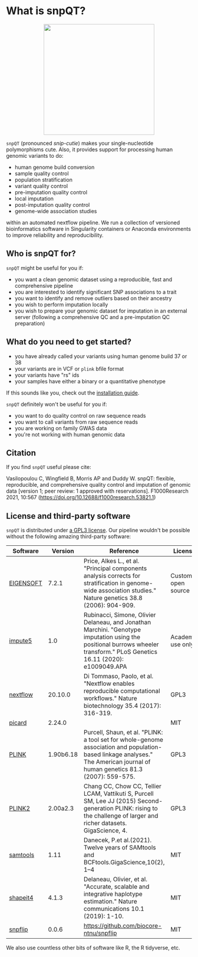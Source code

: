 # What is snpQT?

<p align="center">
  <img width="300" height="300" src="https://raw.githubusercontent.com/nebfield/snpQT/master/docs/img/logo.png">
</p>

`snpQT` (pronounced _snip-cutie_) makes your single-nucleotide polymorphisms
cute. Also, it provides support for processing human genomic variants to do: 

* human genome build conversion
* sample quality control
* population stratification
* variant quality control
* pre-imputation quality control
* local imputation
* post-imputation quality control
* genome-wide association studies

within an automated nextflow pipeline. We run a collection of versioned
bioinformatics software in Singularity containers or Anaconda environments to
improve reliability and reproducibility.

## Who is snpQT for?

`snpQT` might be useful for you if:

* you want a clean genomic dataset using a reproducible, fast and comprehensive pipeline
* you are interested to identify significant SNP associations to a trait
* you want to identify and remove outliers based on their ancestry
* you wish to perform imputation locally
* you wish to prepare your genomic dataset for imputation in an external server (following a comprehensive QC and a pre-imputation QC preparation)

## What do you need to get started?

* you have already called your variants using human genome build 37 or 38
* your variants are in VCF or `plink` bfile format
* your variants have "rs" ids
* your samples have either a binary or a quantitative phenotype

If this sounds like you, check out the [installation
guide](quickstart/installation.md). 

`snpQT` definitely won't be useful for you if:

* you want to do quality control on raw sequence reads 
* you want to call variants from raw sequence reads 
* you are working on family GWAS data
* you're not working with human genomic data 

## Citation

If you find `snpQT` useful please cite:

Vasilopoulou C, Wingfield B, Morris AP and Duddy W. snpQT: flexible, reproducible, and comprehensive quality control and imputation of genomic data [version 1; peer review: 1 approved with reservations]. F1000Research 2021, 10:567 (https://doi.org/10.12688/f1000research.53821.1)

## License and third-party software 

`snpQT` is distributed under [a GPL3 license](https://github.com/nebfield/snpQT/blob/master/LICENSE.md). Our pipeline wouldn't be possible without the following amazing third-party software:

| Software                                                        | Version   | Reference                                                                                                                                                                   | License            |
|-----------------------------------------------------------------|-----------|-----------------------------------------------------------------------------------------------------------------------------------------------------------------------------|--------------------|
| [EIGENSOFT](https://www.hsph.harvard.edu/alkes-price/software/) | 7.2.1     | Price, Alkes L., et al. "Principal components analysis corrects for stratification in genome-wide association studies." Nature genetics 38.8 (2006): 904-909.               | Custom open source |
| [impute5](https://www.dropbox.com/sh/mwnceyhir8yze2j/AADbzP6QuAFPrj0Z9_I1RSmla?dl=0)                       | 1.0       | Rubinacci, Simone, Olivier Delaneau, and Jonathan Marchini. "Genotype imputation using the positional burrows wheeler transform." PLoS Genetics 16.11 (2020): e1009049.APA  | Academic use only  |
| [nextflow](https://nextflow.io)                                 | 20.10.0   | Di Tommaso, Paolo, et al. "Nextflow enables reproducible computational workflows." Nature biotechnology 35.4 (2017): 316-319.                                               | GPL3               |
| [picard](https://broadinstitute.github.io/picard/)              | 2.24.0    |                                                                                                                                                                             | MIT                |
| [PLINK](https://www.cog-genomics.org/plink/1.9/)                | 1.90b6.18 | Purcell, Shaun, et al. "PLINK: a tool set for whole-genome association and population-based linkage analyses." The American journal of human genetics 81.3 (2007): 559-575. | GPL3               |
| [PLINK2](https://www.cog-genomics.org/plink/2.0/)               | 2.00a2.3  | Chang CC, Chow CC, Tellier LCAM, Vattikuti S, Purcell SM, Lee JJ (2015) Second-generation PLINK: rising to the challenge of larger and richer datasets. GigaScience, 4.     | GPL3               |
| [samtools](https://samtools.github.io)                          | 1.11      | Danecek,  P.et al.(2021).   Twelve  years  of  SAMtools  and  BCFtools.GigaScience,10(2), 1–4                                                                                                                                                                           | MIT                |
| [shapeit4](https://odelaneau.github.io/shapeit4/)               | 4.1.3     | Delaneau, Olivier, et al. "Accurate, scalable and integrative haplotype estimation." Nature communications 10.1 (2019): 1-10.                                               | MIT                |
| [snpflip](https://github.com/biocore-ntnu/snpflip)              | 0.0.6     |  https://github.com/biocore-ntnu/snpflip                                                                                                                                                                           | MIT                |

We also use countless other bits of software like R, the R tidyverse, etc. 
